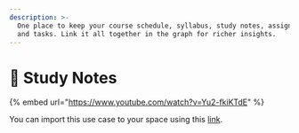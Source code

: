 ```yaml
---
description: >-
  One place to keep your course schedule, syllabus, study notes, assignments,
  and tasks. Link it all together in the graph for richer insights.
---
```


# 🍎 Study Notes

{% embed url="https://www.youtube.com/watch?v=Yu2-fkiKTdE" %}

You can import this use case to your space using this [link](https://gallery.any.coop/?experience=study\_hub).

